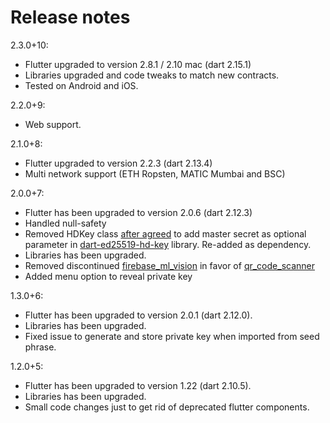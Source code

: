 # Release notes

2.3.0+10:

- Flutter upgraded to version 2.8.1 / 2.10 mac (dart 2.15.1) 
- Libraries upgraded and code tweaks to match new contracts.
- Tested on Android and iOS. 

2.2.0+9:

- Web support.

2.1.0+8:

- Flutter upgraded to version 2.2.3 (dart 2.13.4)
- Multi network support (ETH Ropsten, MATIC Mumbai and BSC)

2.0.0+7:

- Flutter has been upgraded to version 2.0.6 (dart 2.12.3)
- Handled null-safety
- Removed HDKey class [after agreed](https://github.com/alepop/dart-ed25519-hd-key/issues/5) to add master secret as optional parameter in [dart-ed25519-hd-key](https://github.com/alepop/dart-ed25519-hd-key) library. Re-added as dependency.
- Libraries has been upgraded.
- Removed discontinued [firebase_ml_vision](https://pub.dev/packages/firebase_ml_vision) in favor of [qr_code_scanner](https://pub.dev/packages/qr_code_scanner)
- Added menu option to reveal private key

1.3.0+6:

- Flutter has been upgraded to version 2.0.1 (dart 2.12.0).
- Libraries has been upgraded.
- Fixed issue to generate and store private key when imported from seed phrase.

1.2.0+5:

- Flutter has been upgraded to version 1.22 (dart 2.10.5).
- Libraries has been upgraded.
- Small code changes just to get rid of deprecated flutter components.